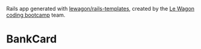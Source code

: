 Rails app generated with [lewagon/rails-templates](https://github.com/lewagon/rails-templates), created by the [Le Wagon coding bootcamp](https://www.lewagon.com) team.
# BankCard
